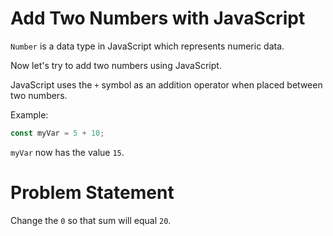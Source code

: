 # Add Two Numbers with JavaScript
```Number``` is a data type in JavaScript which represents numeric data.

Now let's try to add two numbers using JavaScript.

JavaScript uses the ```+``` symbol as an addition operator when placed between two numbers.

Example:
```javascript
const myVar = 5 + 10;
```
```myVar``` now has the value ```15```.

# Problem Statement
Change the ```0``` so that sum will equal ```20```.
